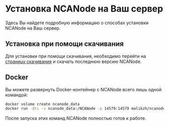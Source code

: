 # Установка NCANode на Ваш сервер

Здесь Вы найдете подробную информацию о способах установки NCANode на Ваш сервер.

## Установка при помощи скачивания

Для установки при помощи скачивания, необходимо перейти на [страницу скачивания](https://github.com/malikzh/NCANode/releases) и скачать
последнюю версию NCANode.

## Docker

Вы можете развернуть Docker-контейнер с NCANode всего лишь одной командой:

```bash
docker volume create ncanode_data
docker run -dti -v ncanode_data:/NCANode -p 14579:14579 malikzh/ncanode
```

После запуска этих команд NCANode полностью готов к работе. 